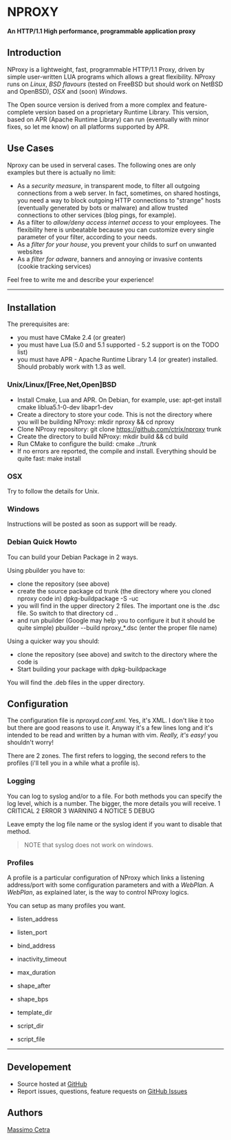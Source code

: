 NPROXY
======

**An HTTP/1.1 High performance, programmable application proxy**

Introduction
------------

NProxy is a lightweight, fast, programmable HTTP/1.1 Proxy, driven by simple user-written LUA programs which allows a great flexibility.
NProxy runs on *Linux*, *BSD flavours* (tested on FreeBSD but should work on NetBSD and OpenBSD), *OSX* and (soon) *Windows*.

The Open source version is derived from a more complex and feature-complete version based on a proprietary Runtime Library. This version, based on APR (Apache Runtime Library) can run (eventually with minor fixes, so let me know) on all platforms supported by APR.

Use Cases
---------

Nproxy can be used in serveral cases. The following ones are only examples but there is actually no limit:

- As a *security measure*, in transparent mode, to filter all outgoing connections from a web server. In fact, sometimes, on shared hostings, you need a way to block outgoing HTTP connections to "strange" hosts (eventually generated by bots or malware) and allow trusted connections to other services (blog pings, for example).
- As a filter to *allow/deny access internet access* to your employees. The flexibility here is unbeatable because you can customize every single parameter of your filter, according to your needs.
- As a *filter for your house*, you prevent your childs to surf on unwanted websites
- As a *filter for adware*, banners and annoying or invasive contents (cookie tracking services)

Feel free to write me and describe your experience!

* * *

Installation
------------

The prerequisites are:
- you must have CMake 2.4 (or greater)
- you must have Lua (5.0 and 5.1 supported - 5.2 support is on the TODO list)
- you must have APR - Apache Runtime Library 1.4 (or greater) installed. Should probably work with 1.3 as well.

### Unix/Linux/[Free,Net,Open]BSD

- Install Cmake, Lua and APR. On Debian, for example, use:
    apt-get install cmake liblua5.1-0-dev libapr1-dev
- Create a directory to store your code. This is not the directory where you will be building NProxy:
    mkdir nproxy && cd nproxy
- Clone NProxy repository:
    git clone https://github.com/ctrix/nproxy trunk
- Create the directory to build NProxy:
    mkdir build && cd build
- Run CMake to configure the build:
    cmake ../trunk
- If no errors are reported, the compile and install. Everything should be quite fast:
    make install

### OSX

Try to follow the details for Unix.

### Windows

Instructions will be posted as soon as support will be ready.

### Debian Quick Howto

Tou can build your Debian Package in 2 ways.

Using pbuilder you have to:
- clone the repository (see above)
- create the source package
    cd trunk (the directory where you cloned nproxy code in)
    dpkg-buildpackage -S -uc
- you will find in the upper directory 2 files. The important one is the .dsc file. So switch to that directory 
    cd ..
- and run pbuilder (Google may help you to configure it but it should be quite simple)
    pbuilder --build nproxy_*.dsc (enter the proper file name)

Using a quicker way you should:
- clone the repository (see above) and switch to the directory where the code is
- Start building your package with
    dpkg-buildpackage

You will find the .deb files in the upper directory.

Configuration
-------------

The configuration file is *nproxyd.conf.xml*. Yes, it's XML. I don't like it too but there are good reasons to use it.
Anyway it's a few lines long and it's intended to be read and written by a human with vim. *Really, it's easy!* you shouldn't worry!

There are 2 zones.
The first refers to logging, the second refers to the profiles (i'll tell you in a while what a profile is).

### Logging

You can log to syslog and/or to a file.
For both methods you can specify the log level, which is a number. The bigger, the more details you will receive.
    1  CRITICAL
    2  ERROR
    3  WARNING
    4  NOTICE
    5  DEBUG

Leave empty the log file name or the syslog ident if you want to disable that method.

> NOTE that syslog does not work on windows.


### Profiles
A profile is a particular configuration of NProxy which links a listening address/port with some configuration parameters and with a *WebPlan*.
A *WebPlan*, as explained later, is the way to control NProxy logics.

You can setup as many profiles you want.

* listen_address
* listen_port
* bind_address
* inactivity_timeout
* max_duration

* shape_after
* shape_bps

* template_dir
* script_dir
* script_file

* * *

Developement
------------

- Source hosted at [GitHub](https://github.com/ctrix/nproxy)
- Report issues, questions, feature requests on [GitHub Issues](https://github.com/ctrix/nproxy/issues)

Authors
-------

[Massimo Cetra](http://www.ctrix.it/)
